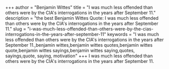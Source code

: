 +++
author = "Benjamin Wittes"
title = "I was much less offended than others were by the CIA's interrogations in the years after September 11."
description = "the best Benjamin Wittes Quote: I was much less offended than others were by the CIA's interrogations in the years after September 11."
slug = "i-was-much-less-offended-than-others-were-by-the-cias-interrogations-in-the-years-after-september-11"
keywords = "I was much less offended than others were by the CIA's interrogations in the years after September 11.,benjamin wittes,benjamin wittes quotes,benjamin wittes quote,benjamin wittes sayings,benjamin wittes saying,quotes, sayings,quote, saying, motivation"
+++
I was much less offended than others were by the CIA's interrogations in the years after September 11.

